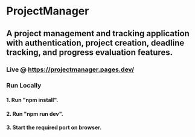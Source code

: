 # ProjectManager

## A project management and tracking application with authentication, project creation, deadline tracking, and progress evaluation features.

### Live @ https://projectmanager.pages.dev/

### Run Locally

#### 1. Run "npm install".
#### 2. Run "npm run dev".
#### 3. Start the required port on browser.
